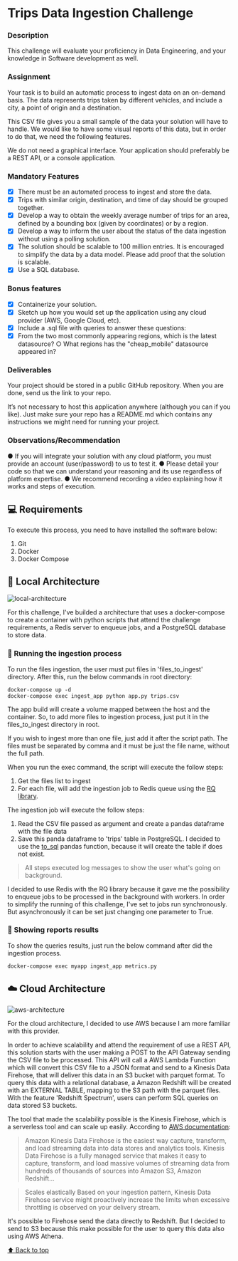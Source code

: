 # Trips Data Ingestion Challenge

### Description 

This challenge will evaluate your proficiency in Data Engineering, and your knowledge in Software development as well. 

### Assignment 

Your task is to build an automatic process to ingest data on an on-demand basis. The data represents trips taken by different vehicles, and include a city, a point of origin and a destination. 

This CSV file gives you a small sample of the data your solution will have to handle. We would like to have some visual reports of this data, but in order to do that, we need the following features. 

We do not need a graphical interface. Your application should preferably be a REST API, or a console application. 

### Mandatory Features

- [x] There must be an automated process to ingest and store the data. 
- [x] Trips with similar origin, destination, and time of day should be grouped together. 
- [x] Develop a way to obtain the weekly average number of trips for an area, defined by a bounding box (given by coordinates) or by a region. 
- [x] Develop a way to inform the user about the status of the data ingestion without using a polling solution. 
- [x] The solution should be scalable to 100 million entries. It is encouraged to simplify the data by a data model. Please add proof that the solution is scalable. 
- [x] Use a SQL database.

### Bonus features 

- [x] Containerize your solution. 
- [x] Sketch up how you would set up the application using any cloud provider (AWS, Google Cloud, etc). 
- [x] Include a .sql file with queries to answer these questions: 
- [x] From the two most commonly appearing regions, which is the latest datasource? ○ What regions has the "cheap_mobile" datasource appeared in? 

### Deliverables 

Your project should be stored in a public GitHub repository. When you are done, send us the link to your repo. 

It’s not necessary to host this application anywhere (although you can if you like). Just make sure your repo has a README.md which contains any instructions we might need for running your project.

### Observations/Recommendation
● If you will integrate your solution with any cloud platform, you must provide an account
(user/password) to us to test it.
● Please detail your code so that we can understand your reasoning and its use regardless
of platform expertise.
● We recommend recording a video explaining how it works and steps of execution.

## 💻 Requirements

To execute this process, you need to have installed the software below:

1. Git
2. Docker
3. Docker Compose

## :pencil: Local Architecture

![local-architecture](https://user-images.githubusercontent.com/3865974/167314127-d86f91e5-a104-4e97-88ec-009babe66a30.png)

For this challenge, I've builded a architecture that uses a docker-compose to create a container with python scripts that attend the challenge requirements, a Redis server to enqueue jobs, and a PostgreSQL database to store data. 

### 🚀 Running the ingestion process

To run the files ingestion, the user must put files in 'files_to_ingest' directory. After this, run the below commands in root directory:

```
docker-compose up -d
docker-compose exec ingest_app python app.py trips.csv
```

The app build will create a volume mapped between the host and the container. So, to add more files to ingestion process, just put it in the files_to_ingest directory in root.

If you wish to ingest more than one file, just add it after the script path. The files must be separated by comma and it must be just the file name, without the full path.

When you run the exec command, the script will execute the follow steps:

1. Get the files list to ingest
2. For each file, will add the ingestion job to Redis queue using the [RQ library](https://python-rq.org/).

The ingestion job will execute the follow steps:

1. Read the CSV file passed as argument and create a pandas dataframe with the file data
2. Save this panda dataframe to 'trips' table in PostgreSQL. I decided to use the [to_sql](https://pandas.pydata.org/docs/reference/api/pandas.DataFrame.to_sql.html) pandas function, because it will create the table if does not exist.
>All steps executed log messages to show the user what's going on background.

I decided to use Redis with the RQ library because it gave me the possibility to enqueue jobs to be processed in the background with workers.
In order to simplify the running of this challenge, I've set to jobs run synchronously. But asynchronously it can be set just changing one parameter to True.

### 🚀 Showing reports results

To show the queries results, just run the below command after did the ingestion process.

```
docker-compose exec myapp ingest_app metrics.py
```

## :cloud: Cloud Architecture

![aws-architecture](https://user-images.githubusercontent.com/3865974/167316405-1ea0104b-49a3-450d-bde1-bbc10498a368.png)

For the cloud architecture, I decided to use AWS because I am more familiar with this provider.

In order to achieve scalability and attend the requirement of use a REST API, this solution starts with the user making a POST to the API Gateway sending the CSV file to be processed. This API will call a AWS Lambda Function which will convert this CSV file to a JSON format and send to a Kinesis Data Firehose, that will deliver this data in an S3 bucket with parquet format. To query this data with a relational database, a Amazon Redshift will be created with an EXTERNAL TABLE, mapping to the S3 path with the parquet files. With the feature 'Redshift Spectrum', users can perform SQL queries on data stored S3 buckets.

The tool that made the scalability possible is the Kinesis Firehose, which is a serverless tool and can scale up easily.
According to [AWS documentation](https://www.amazonaws.cn/en/kinesis/data-firehose/features/):
>Amazon Kinesis Data Firehose is the easiest way capture, transform, and load streaming data into data stores and analytics tools. Kinesis Data Firehose is a fully managed service that makes it easy to capture, transform, and load massive volumes of streaming data from hundreds of thousands of sources into Amazon S3, Amazon Redshift...

>Scales elastically
>Based on your ingestion pattern, Kinesis Data Firehose service might proactively increase the limits when excessive throttling is observed on your delivery stream.

It's possible to Firehose send the data directly to Redshift. But I decided to send to S3 because this make possible for the user to query this data also using AWS Athena.

[⬆ Back to top](#trips-data-ingestion-challenge)<br>
